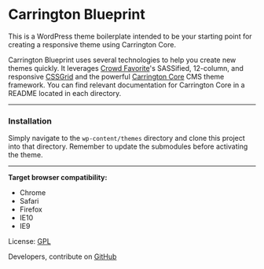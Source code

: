 # Carrington Blueprint

This is a WordPress theme boilerplate intended to be your starting point for creating a responsive theme using Carrington Core.

Carrington Blueprint uses several technologies to help you create new themes quickly. It leverages [Crowd Favorite](http://crowdfavorite.com)'s SASSified, 12-column, and responsive [CSSGrid](https://github.com/crowdfavorite/css-grid) and the powerful [Carrington Core](https://github.com/crowdfavorite/wp-carrington-core) CMS theme framework. You can find relevant documentation for Carrington Core in a README located in each directory.

---

### Installation

Simply navigate to the `wp-content/themes` directory and clone this project into that directory. Remember to update the submodules before activating the theme.

---

**Target browser compatibility:**
- Chrome
- Safari
- Firefox
- IE10
- IE9

License: [GPL](http://www.opensource.org/licenses/gpl-license.php)

Developers, contribute on [GitHub](https://github.com/crowdfavorite/wp-carrington-blueprint)
